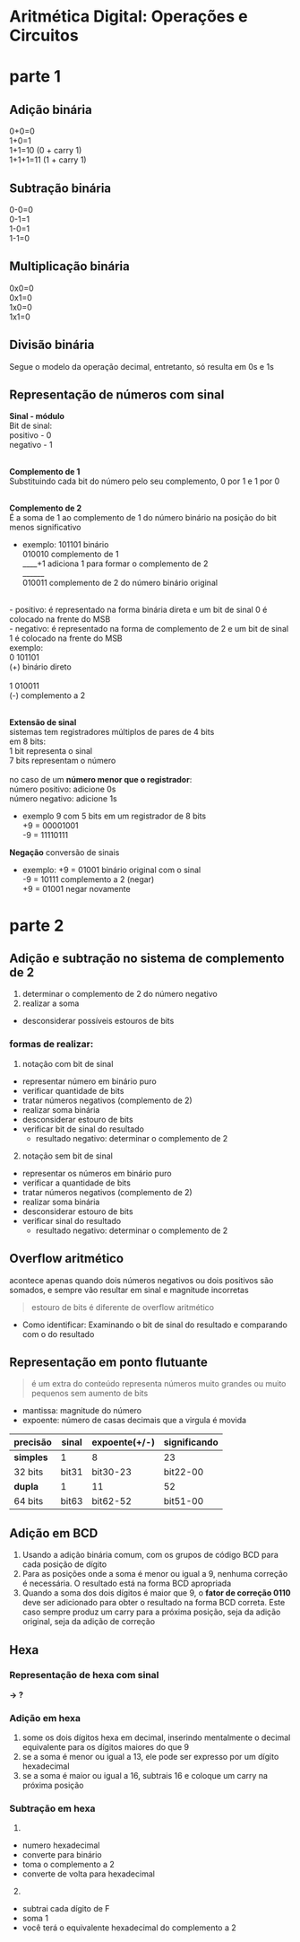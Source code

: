 # Aritmética Digital: Operações e Circuitos

# parte 1

## Adição binária
0+0=0</br>
1+0=1</br>
1+1=10 (0 + carry 1)</br>
1+1+1=11 (1 + carry 1)</br>

## Subtração binária
0-0=0</br>
0-1=1</br>
1-0=1</br>
1-1=0</br>

## Multiplicação binária
0x0=0</br>
0x1=0</br>
1x0=0</br>
1x1=0</br>

## Divisão binária
Segue o modelo da operação decimal, entretanto, só resulta em 0s e 1s

## Representação de números com sinal
**Sinal - módulo**</br>
Bit de sinal:</br>
positivo - 0</br>
negativo - 1</br>
</br>

**Complemento de 1**</br>
Substituindo cada bit do número pelo seu complemento, 0 por 1 e 1 por 0</br>
</br>

**Complemento de 2**</br>
É a soma de 1 ao complemento de 1 do número binário na posição do bit menos significativo</br>

- exemplo:
101101 binário</br>
010010 complemento de 1</br>
____+1 adiciona 1 para formar o complemento de 2</br>
______</br>
010011 complemento de 2 do número binário original</br>
</br>
- positivo: é representado na forma binária direta e um bit de sinal 0 é colocado na frente do MSB
</br>
- negativo: é representado na forma de complemento de 2 e um bit de sinal 1 é colocado na frente do MSB
</br>
exemplo:</br>
 0  101101</br>
(+) binário direto</br>
</br>
 1  010011</br>
(-) complemento a 2</br>
</br>

**Extensão de sinal** </br>
sistemas tem registradores múltiplos de pares de 4 bits</br>
em 8 bits:</br>
1 bit representa o sinal</br>
7 bits representam o número</br>
</br>
no caso de um **número menor que o registrador**:</br>
número positivo: adicione 0s</br>
número negativo: adicione 1s</br>

- exemplo
9 com 5 bits em um registrador de 8 bits</br>
+9 = 00001001</br>
-9 = 11110111</br>

**Negação**
conversão de sinais</br>

- exemplo:
+9 = 01001 binário original com o sinal</br>
-9 = 10111 complemento a 2 (negar)</br>
+9 = 01001 negar novamente</br>

# parte 2

## Adição e subtração no sistema de complemento de 2

1. determinar o complemento de 2 do número negativo
2. realizar a soma

- desconsiderar possíveis estouros de bits

### formas de realizar:
1. notação com bit de sinal
- representar número em binário puro
- verificar quantidade de bits
- tratar números negativos (complemento de 2)
- realizar soma binária
- desconsiderar estouro de bits
- verificar bit de sinal do resultado
    - resultado negativo: determinar o complemento de 2

2. notação sem bit de sinal
- representar os números em binário puro
- verificar a quantidade de bits
- tratar números negativos (complemento de 2)
- realizar soma binária
- desconsiderar estouro de bits
- verificar sinal do resultado
    - resultado negativo: determinar o complemento de 2

## Overflow aritmético
acontece apenas quando dois números negativos ou dois positivos são somados, e sempre vão resultar em sinal e magnitude incorretas

> estouro de bits é diferente de overflow aritmético

- Como identificar: Examinando o bit de sinal do resultado e comparando com o do resultado

## Representação em ponto flutuante
> é um extra do conteúdo
representa números muito grandes ou muito pequenos sem aumento de bits

- mantissa: magnitude do número
- expoente: número de casas decimais que a virgula é movida

| precisão | sinal | expoente(+/-) | significando |
|----------|-------|---------------|--------------|
| **simples**  |   1   |       8       |      23      |
| 32 bits  | bit31 |   bit30-23    |  bit22-00    |
| **dupla**    |   1   |      11       |      52      |
| 64 bits  | bit63 |   bit62-52    |  bit51-00    |

## Adição em BCD

1. Usando a adição binária comum, com os grupos de código BCD para cada posição de dígito
2. Para as posições onde a soma é menor ou igual a 9, nenhuma correção é necessária. O resultado está na forma BCD apropriada
3. Quando a soma dos dois dígitos é maior que 9, o **fator de correção 0110** deve ser adicionado para obter o resultado na forma BCD correta. Este caso sempre produz um carry para a próxima posição, seja da adição original, seja da adição de correção

## Hexa
### Representação de hexa com sinal
**-> ?** 

### Adição em hexa

1. some os dois dígitos hexa em decimal, inserindo mentalmente o decimal equivalente para os dígitos maiores do que 9
2. se a soma é menor ou igual a 13, ele pode ser expresso por um dígito hexadecimal
3. se a soma é maior ou igual a 16, subtrais 16 e coloque um carry na próxima posição

### Subtração em hexa

1. 
- numero hexadecimal
- converte para binário
- toma o complemento a 2
- converte de volta para hexadecimal

2. 
- subtrai cada dígito de F
- soma 1
- você terá o equivalente hexadecimal do complemento a 2